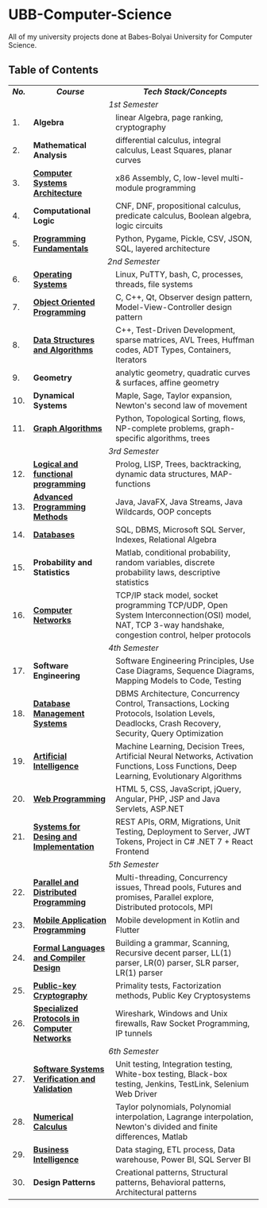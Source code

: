 # UBB-Computer-Science

All of my university projects done at Babes-Bolyai University for Computer Science.

## Table of Contents

<table align=center>
  <tr align=center>
    <td> <b><i>No.</b></i> </td>
    <td> <b><i>Course</b></i> </td>
    <td><b><i>Tech Stack/Concepts</b></i></td>
  </tr>
  <tr>
    <td colspan=3 align=center><i>1st Semester</i></td>
  </tr>
  <tr>
     <td> 1. </td>
    <td> <b>Algebra</b></a> </td>
    <td> linear Algebra, page ranking, cryptography </td>
  </tr>
  <tr>
     <td> 2. </td>
    <td> <b>Mathematical Analysis</b></a> </td>
    <td> differential calculus, integral calculus, Least Squares, planar curves </td>
  </tr>
  <tr>
     <td> 3. </td>
    <td> <a href="https://github.com/913-Horvath-Krisztina/UBB-Computer-Science/tree/main/Semester%201/Computer%20Systems%20Architecture"><b>Computer Systems Architecture</b></a> </td>
    <td> x86 Assembly, C, low-level multi-module programming </td>
  </tr>
  <td> 4. </td>
    <td> <b>Computational Logic</b></a> </td>
    <td> CNF, DNF, propositional calculus, predicate calculus, Boolean algebra, logic circuits </td>
  </tr>
  <td> 5. </td>
    <td> <a href="https://github.com/913-Horvath-Krisztina/UBB-Computer-Science/tree/main/Semester%201/Programming%20Fundamentals"><b>Programming Fundamentals</b></a> </td>
    <td> Python, Pygame, Pickle, CSV, JSON, SQL, layered architecture </td>
  </tr>
  <tr>
    <td colspan=3 align=center><i>2nd Semester</i></td>
  </tr>
  <tr>
     <td> 6. </td>
    <td> <a href="https://github.com/913-Horvath-Krisztina/UBB-Computer-Science/tree/main/Semester%202/Operating%20Systems"><b>Operating Systems</b></a> </td>
    <td> Linux, PuTTY, bash, C, processes, threads, file systems </td>
  </tr>
  <tr>
    <td> 7. </td>
    <td> <a href="https://github.com/913-Horvath-Krisztina/UBB-Computer-Science/tree/main/Semester%202/Object%20Oriented%20Programming"><b>Object Oriented Programming</b></a> </td>
    <td> C, C++, Qt, Observer design pattern, Model-View-Controller design pattern </td>
  </tr>
  <tr>
     <td> 8. </td>
    <td> <a href="https://github.com/913-Horvath-Krisztina/UBB-Computer-Science/tree/main/Semester%202/Data%20Structures%20and%20Algorithms"><b>Data Structures and Algorithms</b></a> </td>
    <td> C++, Test-Driven Development, sparse matrices, AVL Trees, Huffman codes, ADT Types, Containers, Iterators </td>
  </tr>
   <tr>
     <td> 9. </td>
    <td> <b>Geometry</b></a> </td>
    <td> analytic geometry, quadratic curves & surfaces, affine geometry </td>
  </tr>
  <tr>
     <td> 10. </td>
    <td> <b>Dynamical Systems</b></a> </td>
    <td> Maple, Sage, Taylor expansion, Newton's second law of movement </td>
  </tr>
  <tr>
     <td> 11. </td>
    <td> <a href="https://github.com/913-Horvath-Krisztina/UBB-Computer-Science/tree/main/Semester%202/Graph%20Algorithms"><b>Graph Algorithms</b></a> </td>
    <td> Python, Topological Sorting, flows, NP-complete problems, graph-specific algorithms, trees </td>
  </tr>
  <tr>
    <td colspan=3 align=center><i>3rd Semester</i></td>
  </tr>
  <tr>
     <td> 12. </td>
    <td> <a href="https://github.com/913-Horvath-Krisztina/UBB-Computer-Science/tree/main/Semester%203/Logical-and-functional-programming"><b>Logical and functional programming</b></a> </td>
    <td> Prolog, LISP, Trees, backtracking, dynamic data structures, MAP-functions </td>
  </tr>
  <tr>
     <td> 13. </td>
    <td> <a href="https://github.com/913-Horvath-Krisztina/UBB-Computer-Science/tree/main/Semester%203/Advanced%20Programming%20Methods"><b>Advanced Programming Methods</b></a> </td>
    <td> Java, JavaFX, Java Streams, Java Wildcards, OOP concepts </td>
  </tr>
  <tr>
     <td> 14. </td>
    <td><a href="https://github.com/krisztinahorvath/UBB-Computer-Science/tree/main/Semester%203/Databases"> <b>Databases</b></a> </td>
    <td> SQL, DBMS, Microsoft SQL Server, Indexes, Relational Algebra </td>
  </tr>
  <tr>
     <td> 15. </td>
    <td> <b>Probability and Statistics</b></a>  </td>
    <td> Matlab, conditional probability, random variables, discrete probability laws, descriptive statistics </td>
  </tr>
  <tr>
     <td> 16. </td>
    <td><a href = "https://github.com/krisztinahorvath/UBB-Computer-Science/tree/main/Semester%203/Computer%20Networks/Labs"> <b>Computer Networks</b></a> </td>
    <td> TCP/IP stack model, socket programming TCP/UDP, Open System Interconnection(OSI) model, NAT, TCP 3-way handshake, congestion control, helper protocols</td>
  </tr>
   <tr>
    <td colspan=3 align=center><i>4th Semester </i></td>
  </tr>
  <tr>
     <td> 17. </td>
    <td> <b>Software Engineering</b> </td>
    <td> Software Engineering Principles, Use Case Diagrams, Sequence Diagrams, Mapping Models to Code, Testing </td>
  </tr>
  <tr>
     <td> 18. </td>
    <td><a href="https://github.com/krisztinahorvath/UBB-Computer-Science/tree/main/Semester%204/Database%20Management%20Systems"> <b>Database Management Systems</b></a></td>
    <td> DBMS Architecture, Concurrency Control, Transactions, Locking Protocols, Isolation Levels, Deadlocks, Crash Recovery, Security, Query Optimization</td>
  </tr>
  <tr>
     <td> 19. </td>
    <td><a href="https://github.com/krisztinahorvath/UBB-Computer-Science/tree/main/Semester%204/Artificial%20Intelligence"> <b>Artificial Intelligence</b></a> </td>
    <td> Machine Learning, Decision Trees, Artificial Neural Networks, Activation Functions, Loss Functions, Deep Learning, Evolutionary Algorithms</td>
  </tr>
  <tr>
     <td> 20. </td>
    <td> <a href="https://github.com/krisztinahorvath/UBB-Computer-Science/tree/main/Semester%204/Web%20Programming"><b>Web Programming</b></a>  </td>
    <td> HTML 5, CSS, JavaScript, jQuery, Angular, PHP, JSP and Java Servlets, ASP.NET   </td>
  </tr>
  <tr>
     <td> 21. </td>
    <td><a href = "https://github.com/krisztinahorvath/UBB-Computer-Science/tree/main/Semester%204/Systems%20for%20Desing%20and%20Implementation"> <b>Systems for Desing and Implementation</b></a> </td>
    <td>REST APIs, ORM, Migrations, Unit Testing, Deployment to Server, JWT Tokens, Project in C# .NET 7 + React Frontend</td>
  </tr>
  <tr>
    <td colspan=3 align=center><i>5th Semester </i></td>
  </tr>
  <tr>
     <td> 22. </td>
    <td> <a href="https://github.com/krisztinahorvath/UBB-Computer-Science/tree/main/Semester%205/Parallel%20and%20Distributed%20Programming"> <b>Parallel and Distributed Programming</b> </td>
    <td> Multi-threading, Concurrency issues, Thread pools, Futures and promises, Parallel explore, Distributed protocols, MPI </td>
  </tr>
  <tr>
     <td> 23. </td>
    <td> <a href="https://github.com/krisztinahorvath/UBB-Computer-Science/tree/main/Semester%205/Mobile%20Applications"><b>Mobile Application Programming</b></td>
    <td> Mobile development in Kotlin and Flutter </td>
  </tr>
  <tr>
     <td> 24. </td>
    <td> <a href="https://github.com/krisztinahorvath/Formal-Languages-and-Compiler-Design"> <b>Formal Languages and Compiler Design</b></td>
    <td> Building a grammar, Scanning, Recursive decent parser, LL(1) parser, LR(0) parser, SLR parser, LR(1) parser </td>
  </tr>
  <tr>
     <td> 25. </td>
    <td> <a href="https://github.com/krisztinahorvath/UBB-Computer-Science/tree/main/Semester%205/Cryptography"> <b>Public-key Cryptography</b> </td>
    <td> Primality tests, Factorization methods, Public Key Cryptosystems </td>
  </tr>
  <tr>
     <td> 26. </td>
    <td> <a href="https://github.com/krisztinahorvath/RSA-EncryptedChat"> <b>Specialized Protocols in Computer Networks</b> </td>
    <td> Wireshark, Windows and Unix firewalls, Raw Socket Programming, IP tunnels </td>
  </tr>
  <tr>
    <td colspan=3 align=center><i>6th Semester</i></td>
  </tr>
  <tr>
     <td> 27. </td>
    <td><a href="https://github.com/krisztinahorvath/ssvv"> <b> Software Systems Verification and Validation</b> </td>
    <td> Unit testing, Integration testing, White-box testing, Black-box testing, Jenkins, TestLink, Selenium Web Driver  </td>
  </tr>
  <tr>
     <td> 28. </td>
    <td> <a href="https://github.com/krisztinahorvath/UBB-Computer-Science/tree/main/Semester%206/Numerical%20Calculus"><b> Numerical Calculus</b></td>
    <td> Taylor polynomials, Polynomial interpolation, Lagrange interpolation, Newton's divided and finite differences, Matlab </td>
  </tr>
  <tr>
     <td> 29. </td>
    <td> <a href="https://github.com/krisztinahorvath/UBB-Computer-Science/tree/main/Semester%206/Business%20Intelligence"> <b>Business Intelligence</b></td>
    <td> Data staging, ETL process, Data warehouse, Power BI, SQL Server BI </td>
  </tr>
  <tr>
     <td> 30. </td>
    <td> <b> Design Patterns </b> </td>
    <td> Creational patterns, Structural patterns, Behavioral patterns, Architectural patterns </td>
  </tr>
 </table>
